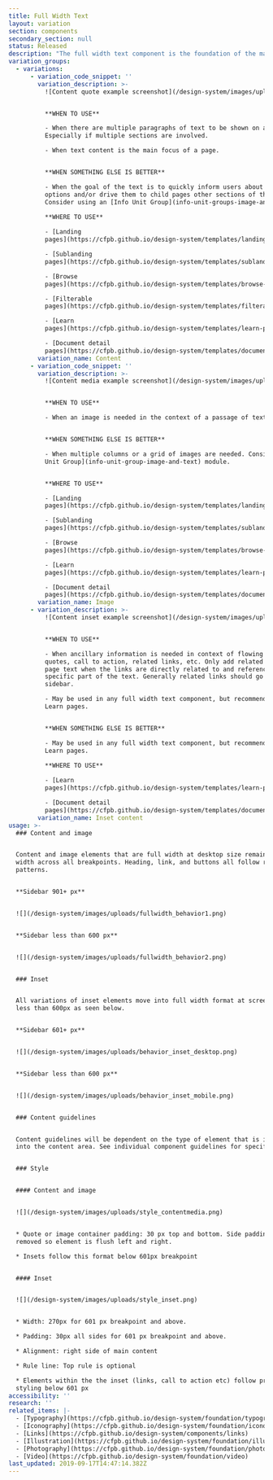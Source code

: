 ```yaml
---
title: Full Width Text
layout: variation
section: components
secondary_section: null
status: Released
description: "The full width text component is the foundation of the main content area of many pages. Spanning the full main content area within a given template, it houses basic text content that follows [our typographic hierarchy](https://cfpb.github.io/design-system/foundation/typography) with the option to add pull quotes, images, inset information, and tables in-line.\n\nMore information about the Full Width Text component can be found at:\n\n<http://cfpb.github.io/design-manual/page-components/fullwidth-text.html>\t\n\nand\n\n<https://cfpb.github.io/capital-framework/components/cf-layout/#custom-content-layouts>"
variation_groups:
  - variations:
      - variation_code_snippet: ''
        variation_description: >-
          ![Content quote example screenshot](/design-system/images/uploads/content_quote_example.jpg)


          **WHEN TO USE**

          - When there are multiple paragraphs of text to be shown on a page.
          Especially if multiple sections are involved.

          - When text content is the main focus of a page.


          **WHEN SOMETHING ELSE IS BETTER**

          - When the goal of the text is to quickly inform users about a set of
          options and/or drive them to child pages other sections of the site.
          Consider using an [Info Unit Group](info-unit-groups-image-and-text).
          
          **WHERE TO USE**

          - [Landing
          pages](https://cfpb.github.io/design-system/templates/landing-pages)

          - [Sublanding
          pages](https://cfpb.github.io/design-system/templates/sublanding-pages)

          - [Browse
          pages](https://cfpb.github.io/design-system/templates/browse-pages)

          - [Filterable
          pages](https://cfpb.github.io/design-system/templates/filterable-pages)

          - [Learn
          pages](https://cfpb.github.io/design-system/templates/learn-pages)

          - [Document detail
          pages](https://cfpb.github.io/design-system/templates/document-detail-pages)
        variation_name: Content
      - variation_code_snippet: ''
        variation_description: >-
          ![Content media example screenshot](/design-system/images/uploads/content_media_example.jpg)


          **WHEN TO USE**

          - When an image is needed in the context of a passage of text


          **WHEN SOMETHING ELSE IS BETTER**

          - When multiple columns or a grid of images are needed. Consider the [Info
          Unit Group](info-unit-group-image-and-text) module.


          **WHERE TO USE**

          - [Landing
          pages](https://cfpb.github.io/design-system/templates/landing-pages)

          - [Sublanding
          pages](https://cfpb.github.io/design-system/templates/sublanding-pages)

          - [Browse
          pages](https://cfpb.github.io/design-system/templates/browse-pages)

          - [Learn
          pages](https://cfpb.github.io/design-system/templates/learn-pages)

          - [Document detail
          pages](https://cfpb.github.io/design-system/templates/document-detail-pages)
        variation_name: Image
      - variation_description: >-
          ![Content inset example screenshot](/design-system/images/uploads/content_inset_example.jpg)


          **WHEN TO USE**

          - When ancillary information is needed in context of flowing text, such as
          quotes, call to action, related links, etc. Only add related links within
          page text when the links are directly related to and referenced in a
          specific part of the text. Generally related links should go in the
          sidebar.

          - May be used in any full width text component, but recommended only for
          Learn pages.


          **WHEN SOMETHING ELSE IS BETTER**

          - May be used in any full width text component, but recommended only for
          Learn pages.
          
          **WHERE TO USE**

          - [Learn
          pages](https://cfpb.github.io/design-system/templates/learn-pages)

          - [Document detail
          pages](https://cfpb.github.io/design-system/templates/document-detail-pages)
        variation_name: Inset content
usage: >-
  ### Content and image


  Content and image elements that are full width at desktop size remain full
  width across all breakpoints. Heading, link, and buttons all follow responsive
  patterns.


  **Sidebar 901+ px**


  ![](/design-system/images/uploads/fullwidth_behavior1.png)


  **Sidebar less than 600 px**


  ![](/design-system/images/uploads/fullwidth_behavior2.png)


  ### Inset


  All variations of inset elements move into full width format at screen widths
  less than 600px as seen below.


  **Sidebar 601+ px**


  ![](/design-system/images/uploads/behavior_inset_desktop.png)


  **Sidebar less than 600 px**


  ![](/design-system/images/uploads/behavior_inset_mobile.png)


  ### Content guidelines


  Content guidelines will be dependent on the type of element that is inserted
  into the content area. See individual component guidelines for specifics.


  ### Style


  #### Content and image


  ![](/design-system/images/uploads/style_contentmedia.png)


  * Quote or image container padding: 30 px top and bottom. Side padding is
  removed so element is flush left and right.

  * Insets follow this format below 601px breakpoint


  #### Inset


  ![](/design-system/images/uploads/style_inset.png)


  * Width: 270px for 601 px breakpoint and above.

  * Padding: 30px all sides for 601 px breakpoint and above.

  * Alignment: right side of main content

  * Rule line: Top rule is optional

  * Elements within the the inset (links, call to action etc) follow prefooter
  styling below 601 px
accessibility: ''
research: ''
related_items: |-
  - [Typography](https://cfpb.github.io/design-system/foundation/typography)
  - [Iconography](https://cfpb.github.io/design-system/foundation/iconography)
  - [Links](https://cfpb.github.io/design-system/components/links)
  - [Illustration](https://cfpb.github.io/design-system/foundation/illustration)
  - [Photography](https://cfpb.github.io/design-system/foundation/photography)
  - [Video](https://cfpb.github.io/design-system/foundation/video)
last_updated: 2019-09-17T14:47:14.382Z
---
```


